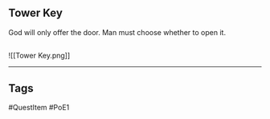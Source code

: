 ## Tower Key
God will only offer the door.
Man must choose whether to open it.
## 
![[Tower Key.png]]

---
## Tags
#QuestItem
#PoE1